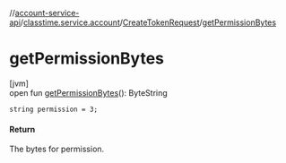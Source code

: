 //[account-service-api](../../../index.md)/[classtime.service.account](../index.md)/[CreateTokenRequest](index.md)/[getPermissionBytes](get-permission-bytes.md)

# getPermissionBytes

[jvm]\
open fun [getPermissionBytes](get-permission-bytes.md)(): ByteString

`string permission = 3;`

#### Return

The bytes for permission.
